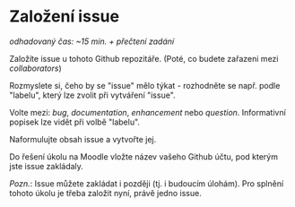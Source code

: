 # Založení issue

*odhadovaný čas: ~15 min. + přečtení zadání*

Založíte issue u tohoto Github repozitáře. (Poté, co budete zařazeni mezi *collaborators*)

Rozmyslete si, čeho by se "issue" mělo týkat - rozhodněte se např. podle "labelu", který lze zvolit při vytváření "issue".

Volte mezi: *bug*, *documentation*, *enhancement* nebo *question*. 
Informativní popisek lze vidět při volbě "labelu".

Naformulujte obsah issue a vytvořte jej.

Do řešení úkolu na Moodle vložte název vašeho Github účtu, pod kterým jste issue zakládaly.

*Pozn.*: Issue můžete zakládat i později (tj. i budoucím úlohám).
Pro splnění tohoto úkolu je třeba založit nyní, právě jedno issue.
